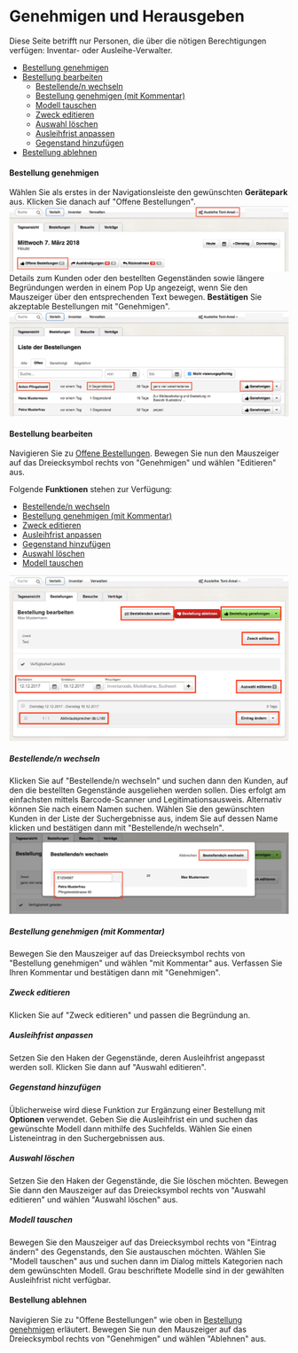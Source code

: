 # Genehmigen und Herausgeben

Diese Seite betrifft nur Personen, die über die nötigen Berechtigungen verfügen: Inventar- oder Ausleihe-Verwalter.

* [Bestellung genehmigen](#bestellung-genehmigen)
* [Bestellung bearbeiten](#bestellung-bearbeiten)
  * [Bestellende/n wechseln](#bestellenden-wechseln)
  * [Bestellung genehmigen \(mit Kommentar\)](#bestellung-genehmigen-mit-kommentar)
  * [Modell tauschen](#modell-tauschen)
  * [Zweck editieren](#zweck-editieren)
  * [Auswahl löschen](#auswahl-editieren)
  * [Ausleihfrist anpassen](#ausleihfrist-anpassen)
  * [Gegenstand hinzufügen](#gegenstand-hinzufügen)
* [Bestellung ablehnen](#bestellung-ablehnen)

#### Bestellung genehmigen

Wählen Sie als erstes in der Navigationsleiste den gewünschten **Gerätepark** aus. Klicken Sie danach auf "Offene Bestellungen".![](/assets/Verleih_Offene_Bestellungen.png)Details zum Kunden oder den bestellten Gegenständen sowie längere Begründungen werden in einem Pop Up angezeigt, wenn Sie den Mauszeiger über den entsprechenden Text bewegen. **Bestätigen** Sie akzeptable Bestellungen mit "Genehmigen".![](/assets/Verleih_Bestellung_genehmigen.png)

#### Bestellung bearbeiten

Navigieren Sie zu [Offene Bestellungen](#bestellung-genehmigen). Bewegen Sie nun den Mauszeiger auf das Dreiecksymbol rechts von "Genehmigen" und wählen "Editieren" aus.

Folgende **Funktionen** stehen zur Verfügung:

* [Bestellende/n wechseln](#bestellenden-wechseln)
* [Bestellung genehmigen \(mit Kommentar\)](#bestellung-genehmigen-mit-kommentar)
* [Zweck editieren](#zweck-editieren)
* [Ausleihfrist anpassen](#ausleihfrist-anpassen)
* [Gegenstand hinzufügen](#gegenstand-hinzufügen)
* [Auswahl löschen](#auswahl-editieren)
* [Modell tauschen](#modell-tauschen)

![](/assets/Verleih_Bestellung_bearbeiten.png)

##### Bestellende/n wechseln

Klicken Sie auf "Bestellende/n wechseln" und suchen dann den Kunden, auf den die bestellten Gegenstände ausgeliehen werden sollen. Dies erfolgt am einfachsten mittels Barcode-Scanner und Legitimationsausweis. Alternativ können Sie nach einem Namen suchen. Wählen Sie den gewünschten Kunden in der Liste der Suchergebnisse aus, indem Sie auf dessen Name klicken und bestätigen dann mit "Bestellende/n wechseln".![](/assets/Verleih_Bestellenden_wechseln.png)

##### Bestellung genehmigen \(mit Kommentar\)

Bewegen Sie den Mauszeiger auf das Dreiecksymbol rechts von "Bestellung genehmigen" und wählen "mit Kommentar" aus. Verfassen Sie Ihren Kommentar und bestätigen dann mit "Genehmigen".

##### Zweck editieren

Klicken Sie auf "Zweck editieren" und passen die Begründung an.

##### Ausleihfrist anpassen

Setzen Sie den Haken der Gegenstände, deren Ausleihfrist angepasst werden soll. Klicken Sie dann auf "Auswahl editieren".

##### Gegenstand hinzufügen

Üblicherweise wird diese Funktion zur Ergänzung einer Bestellung mit **Optionen** verwendet. Geben Sie die Ausleihfrist ein und suchen das gewünschte Modell dann mithilfe des Suchfelds. Wählen Sie einen Listeneintrag in den Suchergebnissen aus.

##### Auswahl löschen

Setzen Sie den Haken der Gegenstände, die Sie löschen möchten. Bewegen Sie dann den Mauszeiger auf das Dreiecksymbol rechts von "Auswahl editieren" und wählen "Auswahl löschen" aus.

##### Modell tauschen

Bewegen Sie den Mauszeiger auf das Dreiecksymbol rechts von "Eintrag ändern" des Gegenstands, den Sie austauschen möchten. Wählen Sie "Modell tauschen" aus und suchen dann im Dialog mittels Kategorien nach dem gewünschten Modell. Grau beschriftete Modelle sind in der gewählten Ausleihfrist nicht verfügbar.

#### Bestellung ablehnen

Navigieren Sie zu "Offene Bestellungen" wie oben in [Bestellung genehmigen](#bestellung-genehmigen) erläutert. Bewegen Sie nun den Mauszeiger auf das Dreiecksymbol rechts von "Genehmigen" und wählen "Ablehnen" aus.

